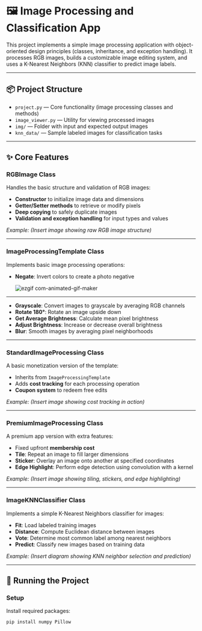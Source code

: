 # 🖼️ Image Processing and Classification App

This project implements a simple image processing application with object-oriented design principles (classes, inheritance, and exception handling). It processes RGB images, builds a customizable image editing system, and uses a K-Nearest Neighbors (KNN) classifier to predict image labels.

---

## 📦 Project Structure

- `project.py` — Core functionality (image processing classes and methods)
- `image_viewer.py` — Utility for viewing processed images
- `img/` — Folder with input and expected output images
- `knn_data/` — Sample labeled images for classification tasks

---

## ✨ Core Features

### RGBImage Class
Handles the basic structure and validation of RGB images:
- **Constructor** to initialize image data and dimensions
- **Getter/Setter methods** to retrieve or modify pixels
- **Deep copying** to safely duplicate images
- **Validation and exception handling** for input types and values

_Example: (Insert image showing raw RGB image structure)_

---

### ImageProcessingTemplate Class
Implements basic image processing operations:
- **Negate**: Invert colors to create a photo negative

  
  ![ezgif com-animated-gif-maker](https://github.com/user-attachments/assets/7af611b6-5211-4b28-ad58-7b62d42516a6)
---
- **Grayscale**: Convert images to grayscale by averaging RGB channels
- **Rotate 180°**: Rotate an image upside down
- **Get Average Brightness**: Calculate mean pixel brightness
- **Adjust Brightness**: Increase or decrease overall brightness
- **Blur**: Smooth images by averaging pixel neighborhoods



---

### StandardImageProcessing Class
A basic monetization version of the template:
- Inherits from `ImageProcessingTemplate`
- Adds **cost tracking** for each processing operation
- **Coupon system** to redeem free edits

_Example: (Insert image showing cost tracking in action)_

---

### PremiumImageProcessing Class
A premium app version with extra features:
- Fixed upfront **membership cost**
- **Tile**: Repeat an image to fill larger dimensions
- **Sticker**: Overlay an image onto another at specified coordinates
- **Edge Highlight**: Perform edge detection using convolution with a kernel

_Example: (Insert image showing tiling, stickers, and edge highlighting)_

---

### ImageKNNClassifier Class
Implements a simple K-Nearest Neighbors classifier for images:
- **Fit**: Load labeled training images
- **Distance**: Compute Euclidean distance between images
- **Vote**: Determine most common label among nearest neighbors
- **Predict**: Classify new images based on training data

_Example: (Insert diagram showing KNN neighbor selection and prediction)_

---

## 🚀 Running the Project

### Setup
Install required packages:

```bash
pip install numpy Pillow
